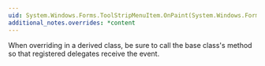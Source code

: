 ```yaml
---
uid: System.Windows.Forms.ToolStripMenuItem.OnPaint(System.Windows.Forms.PaintEventArgs)
additional_notes.overrides: *content
---
```


<p>When overriding <xref href="System.Windows.Forms.ToolStripMenuItem.OnPaint(System.Windows.Forms.PaintEventArgs)"></xref> in a derived class, be sure to call the base class's <xref href="System.Windows.Forms.ToolStripMenuItem.OnPaint(System.Windows.Forms.PaintEventArgs)"></xref> method so that registered delegates receive the event.</p>


